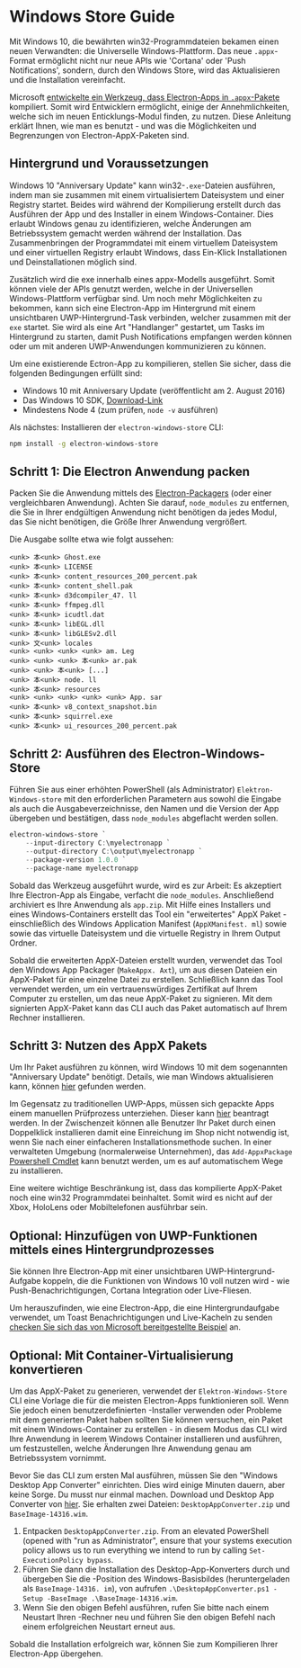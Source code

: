 # Windows Store Guide

Mit Windows 10, die bewährten win32-Programmdateien bekamen einen neuen Verwandten: die Universelle Windows-Plattform. Das neue `.appx`-Format ermöglicht nicht nur neue APIs wie 'Cortana' oder 'Push Notifications', sondern, durch den Windows Store, wird das Aktualisieren und die Installation vereinfacht.

Microsoft [entwickelte ein Werkzeug, dass Electron-Apps in `.appx`-Pakete](https://github.com/catalystcode/electron-windows-store) kompiliert. Somit wird Entwicklern ermöglicht, einige der Annehmlichkeiten, welche sich im neuen Enticklungs-Modul finden, zu nutzen. Diese Anleitung erklärt Ihnen, wie man es benutzt - und was die Möglichkeiten und Begrenzungen von Electron-AppX-Paketen sind.

## Hintergrund und Voraussetzungen

Windows 10 "Anniversary Update" kann win32-`.exe`-Dateien ausführen, indem man sie zusammen mit einem virtualisiertem Dateisystem und einer Registry startet. Beides wird während der Kompilierung erstellt durch das Ausführen der App und des Installer in einem Windows-Container. Dies erlaubt Windows genau zu identifizieren, welche Änderungen am Betriebssystem gemacht werden während der Installation. Das Zusammenbringen der Programmdatei mit einem virtuellem Dateisystem und einer virtuellen Registry erlaubt Windows, dass Ein-Klick Installationen und Deinstallationen möglich sind.

Zusätzlich wird die exe innerhalb eines appx-Modells ausgeführt. Somit können viele der APIs genutzt werden, welche in der Universellen Windows-Plattform verfügbar sind. Um noch mehr Möglichkeiten zu bekommen, kann sich eine Electron-App im Hintergrund mit einem unsichtbaren UWP-Hintergrund-Task verbinden, welcher zusammen mit der `exe` startet. Sie wird als eine Art "Handlanger" gestartet, um Tasks im Hintergrund zu starten, damit Push Notifications empfangen werden können oder um mit anderen UWP-Anwendungen kommunizieren zu können.

Um eine existierende Ectron-App zu kompilieren, stellen Sie sicher, dass die folgenden Bedingungen erfüllt sind:

* Windows 10 mit Anniversary Update (veröffentlicht am 2. August 2016)
* Das Windows 10 SDK, [Download-Link](https://developer.microsoft.com/en-us/windows/downloads/windows-10-sdk)
* Mindestens Node 4 (zum prüfen, `node -v` ausführen)

Als nächstes: Installieren der `electron-windows-store` CLI:

```sh
npm install -g electron-windows-store
```

## Schritt 1: Die Electron Anwendung packen

Packen Sie die Anwendung mittels des [Electron-Packagers](https://github.com/electron/electron-packager) (oder einer vergleichbaren Anwendung). Achten Sie darauf, `node_modules` zu entfernen, die Sie in Ihrer endgültigen Anwendung nicht benötigen da jedes Modul, das Sie nicht benötigen, die Größe Ihrer Anwendung vergrößert.

Die Ausgabe sollte etwa wie folgt aussehen:

```plaintext
<unk> 本<unk> Ghost.exe
<unk> 本<unk> LICENSE
<unk> 本<unk> content_resources_200_percent.pak
<unk> 本<unk> content_shell.pak
<unk> 本<unk> d3dcompiler_47. ll
<unk> 本<unk> ffmpeg.dll
<unk> 本<unk> icudtl.dat
<unk> 本<unk> libEGL.dll
<unk> 本<unk> libGLESv2.dll
<unk> 文<unk> locales
<unk> <unk> <unk> <unk> am. Leg
<unk> <unk> <unk> 本<unk> ar.pak
<unk> <unk> 本<unk> [...]
<unk> 本<unk> node. ll
<unk> 本<unk> resources
<unk> <unk> <unk> <unk> <unk> App. sar
<unk> 本<unk> v8_context_snapshot.bin
<unk> 本<unk> squirrel.exe
<unk> 本<unk> ui_resources_200_percent.pak
```

## Schritt 2: Ausführen des Electron-Windows-Store

Führen Sie aus einer erhöhten PowerShell (als Administrator) `Elektron-Windows-store` mit den erforderlichen Parametern aus sowohl die Eingabe als auch die Ausgabeverzeichnisse, den Namen und die Version der App übergeben und bestätigen, dass `node_modules` abgeflacht werden sollen.

```powershell
electron-windows-store `
    --input-directory C:\myelectronapp `
    --output-directory C:\output\myelectronapp `
    --package-version 1.0.0 `
    --package-name myelectronapp
```

Sobald das Werkzeug ausgeführt wurde, wird es zur Arbeit: Es akzeptiert Ihre Electron-App als Eingabe, verfacht die `node_modules`. Anschließend archiviert es Ihre Anwendung als `app.zip`. Mit Hilfe eines Installers und eines Windows-Containers erstellt das Tool ein "erweitertes" AppX Paket - einschließlich des Windows Application Manifest (`AppXManifest. ml`) sowie sowie das virtuelle Dateisystem und die virtuelle Registry in Ihrem Output Ordner.

Sobald die erweiterten AppX-Dateien erstellt wurden, verwendet das Tool den Windows App Packager (`MakeAppx. Axt`), um aus diesen Dateien ein AppX-Paket für eine einzelne Datei zu erstellen. Schließlich kann das Tool verwendet werden, um ein vertrauenswürdiges Zertifikat auf Ihrem Computer zu erstellen, um das neue AppX-Paket zu signieren. Mit dem signierten AppX-Paket kann das CLI auch das Paket automatisch auf Ihrem Rechner installieren.

## Schritt 3: Nutzen des AppX Pakets

Um Ihr Paket ausführen zu können, wird Windows 10 mit dem sogenannten "Anniversary Update" benötigt. Details, wie man Windows aktualisieren kann, können [hier](https://blogs.windows.com/windowsexperience/2016/08/02/how-to-get-the-windows-10-anniversary-update) gefunden werden.

Im Gegensatz zu traditionellen UWP-Apps, müssen sich gepackte Apps einem manuellen Prüfprozess unterziehen. Dieser kann [hier](https://developer.microsoft.com/en-us/windows/projects/campaigns/desktop-bridge) beantragt werden. In der Zwischenzeit können alle Benutzer Ihr Paket durch einen Doppelklick installieren damit eine Einreichung im Shop nicht notwendig ist, wenn Sie nach einer einfacheren Installationsmethode suchen. In einer verwalteten Umgebung (normalerweise Unternehmen), das `Add-AppxPackage` [Powershell Cmdlet](https://technet.microsoft.com/en-us/library/hh856048.aspx) kann benutzt werden, um es auf automatischem Wege zu installieren.

Eine weitere wichtige Beschränkung ist, dass das kompilierte AppX-Paket noch eine win32 Programmdatei beinhaltet. Somit wird es nicht auf der Xbox, HoloLens oder Mobiltelefonen ausführbar sein.

## Optional: Hinzufügen von UWP-Funktionen mittels eines Hintergrundprozesses
Sie können Ihre Electron-App mit einer unsichtbaren UWP-Hintergrund-Aufgabe koppeln, die die Funktionen von Windows 10 voll nutzen wird - wie Push-Benachrichtigungen, Cortana Integration oder Live-Fliesen.

Um herauszufinden, wie eine Electron-App, die eine Hintergrundaufgabe verwendet, um Toast Benachrichtigungen und Live-Kacheln zu senden [checken Sie sich das von Microsoft bereitgestellte Beispiel](https://github.com/felixrieseberg/electron-uwp-background) an.

## Optional: Mit Container-Virtualisierung konvertieren

Um das AppX-Paket zu generieren, verwendet der `Elektron-Windows-Store` CLI eine Vorlage die für die meisten Electron-Apps funktionieren soll. Wenn Sie jedoch einen benutzerdefinierten -Installer verwenden oder Probleme mit dem generierten Paket haben sollten Sie können versuchen, ein Paket mit einem Windows-Container zu erstellen - in diesem Modus das CLI wird Ihre Anwendung in leerem Windows Container installieren und ausführen, um festzustellen, welche Änderungen Ihre Anwendung genau am Betriebssystem vornimmt.

Bevor Sie das CLI zum ersten Mal ausführen, müssen Sie den "Windows Desktop App Converter" einrichten. Dies wird einige Minuten dauern, aber keine Sorge. Du musst nur einmal machen. Download und Desktop App Converter von [hier](https://docs.microsoft.com/en-us/windows/uwp/porting/desktop-to-uwp-run-desktop-app-converter). Sie erhalten zwei Dateien: `DesktopAppConverter.zip` und `BaseImage-14316.wim`.

1. Entpacken `DesktopAppConverter.zip`. From an elevated PowerShell (opened with "run as Administrator", ensure that your systems execution policy allows us to run everything we intend to run by calling `Set-ExecutionPolicy bypass`.
2. Führen Sie dann die Installation des Desktop-App-Konverters durch und übergeben Sie die -Position des Windows-Basisbildes (heruntergeladen als `BaseImage-14316. im`), von aufrufen `.\DesktopAppConverter.ps1 -Setup -BaseImage .\BaseImage-14316.wim`.
3. Wenn Sie den obigen Befehl ausführen, rufen Sie bitte nach einem Neustart Ihren -Rechner neu und führen Sie den obigen Befehl nach einem erfolgreichen Neustart erneut aus.

Sobald die Installation erfolgreich war, können Sie zum Kompilieren Ihrer Electron-App übergehen.
